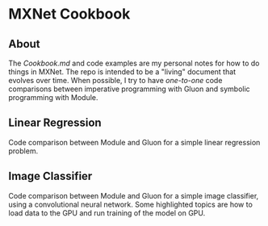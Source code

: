 # MXNet Cookbook

## About

The *Cookbook.md* and code examples are my personal notes for how to do things in MXNet. The repo is intended to be a
"living" document that evolves over time. When possible, I try to have _one-to-one_ code comparisons between imperative
programming with Gluon and symbolic programming with Module.

## Linear Regression

Code comparison between Module and Gluon for a simple linear regression problem.

## Image Classifier

Code comparison between Module and Gluon for a simple image classifier, using a convolutional neural network. Some 
highlighted topics are how to load data to the GPU and run training of the model on GPU. 
